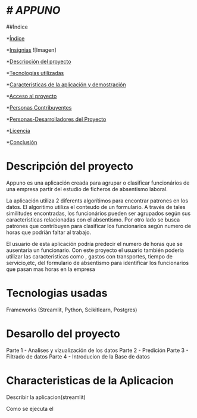 

# <em> # APPUNO</em>

##Índice

*[Índice](#índice)


*[Insignias](#insignias)
![Imagen]

*[Descripción del proyecto](#descripción-del-proyecto)

*[Tecnologías utilizadas](#tecnologías-utilizadas)

*[Características de la aplicación y demostración](#Características-de-la-aplicación-y-demostración)

*[Acceso al proyecto](#acceso-proyecto)

*[Personas Contribuyentes](#personas-contribuyentes)

*[Personas-Desarrolladores del Proyecto](#personas-desarrolladores)

*[Licencia](#licencia)

*[Conclusión](#conclusión)


# Descripción del proyecto

Appuno es una aplicación creada para agrupar o clasificar funcionários de una empresa partir del estudio de ficheros de absentismo laboral. 

La aplicación utiliza 2 diferents algorítimos para encontrar patrones en los datos. El algoritimo utiliza el conteudo de un formulario. A través de tales similitudes encontradas,  los funcionários pueden ser agrupados según sus caracteristicas relacionadas con el absentismo. Por otro lado se busca patrones que contribuyen para clasificar los funcionarios según numero de horas que podrián faltar al trabajo. 

El usuario de esta aplicación podría predecir el numero de horas que se ausentaria un funcionario. 
Con este proyecto el usuario también poderia utilizar las caracteristicas como , gastos con transportes, tiempo de servicio,etc, del formulario de absentismo para identificar los funcionarios que pasan mas horas en la empresa
# Tecnologias usadas

 Frameworks (Streamlit, Python, Scikitlearn, Postgres)
 
 # Desarollo del proyecto 

Parte 1 - Analises y vizualización de los datos
Parte 2 -  Predición
Parte 3 - Filtrado de datos
Parte 4 - Introducion de la Base de datos


# Characteristicas de la Aplicacion 
Describir la aplicacion(streamlit)

Como se ejecuta el 